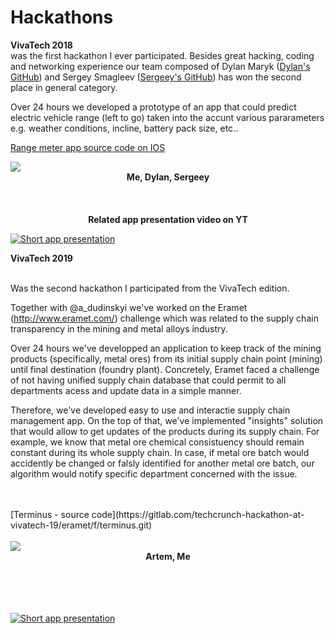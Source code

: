 # Hackathons

**VivaTech 2018**
<br/>
was the first hackathon I ever participated. Besides great hacking, coding and networking experience our team composed of Dylan Maryk ([Dylan's GitHub](https://github.com/dylanmaryk)) and Sergey Smagleev ([Sergeey's GitHub](https://github.com/sergeysmagleev)) has won the second place in general category.
<br/>

Over 24 hours we developed a prototype of an app that could predict electric vehicle range (left to go) taken into the accunt various pararameters e.g. weather conditions, incline, battery pack size, etc.. 
<br/>

[Range meter app source code on IOS](https://github.com/sergeysmagleev/range-meter-ios)
<br/>
 
<div style=""><img src ="https://github.com/averagemarcin/Hackathons/blob/master/Hackathon1.jpg" /></div>
<div align="center">
 <b> Me, Dylan, Sergeey </b>
</div>
<br/><br/><br/>

<div align="center">
 <b>Related app presentation video on YT</b> 
</div>


[![Short app presentation](https://github.com/averagemarcin/Hackathons/blob/master/video1.png)](https://www.youtube.com/watch?v=U6YBg70hosQ)

**VivaTech 2019**

<br/>
Was the second hackathon I participated from the VivaTech edition. 

Together with @a_dudinskyi we've worked on the Eramet (http://www.eramet.com/) challenge which was related to the supply chain transparency in the mining and metal alloys industry. 

Over 24 hours we've developped an application to keep track of the mining products (specifically, metal ores) from its initial supply chain point (mining) until final destination (foundry plant). Concretely, Eramet faced a challenge of not having unified supply chain database that could permit to all departments acess and update data in a simple manner. 

Therefore, we've developed easy to use and interactie supply chain management app. On the top of that, we've implemented "insights" solution that would allow to get updates of the products during its supply chain. For example, we know that metal ore chemical consistuency should remain constant during its whole supply chain. In case, if metal ore batch would accidently be changed or falsly identified for another metal ore batch, our algorithm would notify specific department concerned with the issue.  

<br/>

<br/>
[Terminus - source code](https://gitlab.com/techcrunch-hackathon-at-vivatech-19/eramet/f/terminus.git)
<br/>

<br/>
 
<div style=""><img src ="https://github.com/averagemarcin/Hackathons/blob/master/Team2.jpg" /></div>
<div align="center">
 <b> Artem, Me</b>
</div>
<br/><br/><br/>
<br/>



 
 [![Short app presentation](https://github.com/averagemarcin/Hackathons/blob/master/Hackathon2.png)](https://tcrn.ch/2Vn66Ly)
 
 </div>




